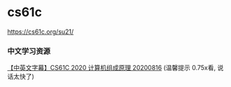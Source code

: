 # cs61c
https://cs61c.org/su21/

### 中文学习资源
[【中英文字幕】CS61C 2020 计算机组成原理 20200816](https://www.bilibili.com/video/BV1fC4y147iZ) (温馨提示 0.75x看, 说话太快了)
